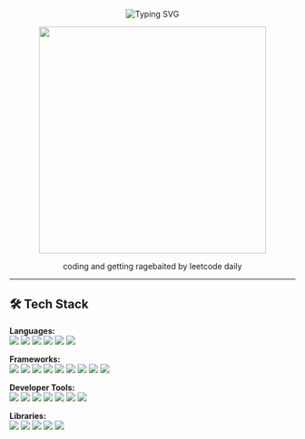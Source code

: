 <p align="center">
  <img src="https://readme-typing-svg.herokuapp.com?font=Fira+Code&size=30&pause=1000&color=FFFFFF&center=true&vCenter=true&width=435&lines=Hi%2C+I'm+Youdahe" alt="Typing SVG" />
</p>

<p align="center">
  <a href="https://giphy.com/gifs/ryKkajMOMjYCQ">
    <img src="https://media.giphy.com/media/v1.Y2lkPTc5MGI3NjExOXU3aDB0d3dkMjRsY2RycWxkZnd0cHQ3MThqa3k5eXJtZjg1a3QxcyZlcD12MV9naWZzX3NlYXJjaCZjdD1n/34tTvrt0nIhZbcBvp6/giphy.gif" width="400"/>
  </a>
</p>

<p align="center">
  coding and getting ragebaited by leetcode daily
</p>

---

## 🛠️ Tech Stack

**Languages:**  
<img src="https://img.shields.io/badge/Python-3776AB?style=flat&logo=python&logoColor=white"/> 
<img src="https://img.shields.io/badge/Java-007396?style=flat&logo=java&logoColor=white"/> 
<img src="https://img.shields.io/badge/JavaScript-F7DF1E?style=flat&logo=javascript&logoColor=black"/>
<img src="https://img.shields.io/badge/MySQL-4479A1?style=flat&logo=mysql&logoColor=white"/> 
<img src="https://img.shields.io/badge/HTML5-E34F26?style=flat&logo=html5&logoColor=white"/> 
<img src="https://img.shields.io/badge/CSS3-1572B6?style=flat&logo=css3&logoColor=white"/>   

**Frameworks:**  
<img src="https://img.shields.io/badge/Flask-000000?style=flat&logo=flask&logoColor=white"/>
<img src="https://img.shields.io/badge/Streamlit-FF4B4B?style=flat&logo=streamlit&logoColor=white"/>
<img src="https://img.shields.io/badge/LangChain-3D3D3D?style=flat"/>
<img src="https://img.shields.io/badge/Tailwind_CSS-06B6D4?style=flat&logo=tailwind-css&logoColor=white"/>
<img src="https://img.shields.io/badge/Three.js-000000?style=flat&logo=three.js&logoColor=white"/>
<img src="https://img.shields.io/badge/Vite-646CFF?style=flat&logo=vite&logoColor=white"/>
<img src="https://img.shields.io/badge/Tesseract.js-5A5A5A?style=flat"/>
<img src="https://img.shields.io/badge/React-61DAFB?style=flat&logo=react&logoColor=black"/>
<img src="https://img.shields.io/badge/Express.js-000000?style=flat"/>

**Developer Tools:**  
<img src="https://img.shields.io/badge/Git-F05032?style=flat&logo=git&logoColor=white"/>
<img src="https://img.shields.io/badge/GitHub-181717?style=flat&logo=github&logoColor=white"/>
<img src="https://img.shields.io/badge/VS_Code-007ACC?style=flat&logo=visual-studio-code&logoColor=white"/>
<img src="https://img.shields.io/badge/Google_Cloud-4285F4?style=flat&logo=google-cloud&logoColor=white"/>
<img src="https://img.shields.io/badge/Postman-FF6C37?style=flat&logo=postman&logoColor=white"/>
<img src="https://img.shields.io/badge/Node.js-339933?style=flat&logo=node.js&logoColor=white"/>
<img src="https://img.shields.io/badge/MongoDB-47A248?style=flat&logo=mongodb&logoColor=white"/>

**Libraries:**  
<img src="https://img.shields.io/badge/Hugging_Face-FFD21F?style=flat&logo=hugging-face&logoColor=black"/>
<img src="https://img.shields.io/badge/pandas-150458?style=flat&logo=pandas&logoColor=white"/>
<img src="https://img.shields.io/badge/NumPy-013243?style=flat&logo=numpy&logoColor=white"/>
<img src="https://img.shields.io/badge/yfinance-3D3D3D?style=flat"/>
<img src="https://img.shields.io/badge/Matplotlib-11557C?style=flat"/>
